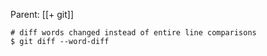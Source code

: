 Parent: [[+ git]]

```shell
# diff words changed instead of entire line comparisons
$ git diff --word-diff
```
